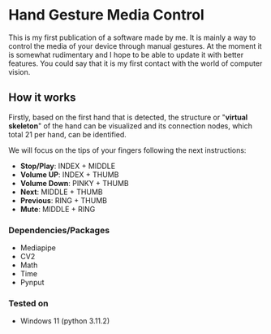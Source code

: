 # Hand Gesture Media Control
This is my first publication of a software made by me. It is mainly a way to control the media of your device through manual gestures. At the moment it is somewhat rudimentary and I hope to be able to update it with better features.   You could say that it is my first contact with the world of computer vision.

## How it works
Firstly, based on the first hand that is detected, the structure or "**virtual skeleton**" of the hand can be visualized and its connection nodes, which total 21 per hand, can be identified.

We will focus on the tips of your fingers following the next instructions: 

- **Stop/Play**: INDEX + MIDDLE 
- **Volume UP**: INDEX + THUMB
- **Volume Down**: PINKY + THUMB
- **Next**: MIDDLE + THUMB
- **Previous**: RING + THUMB
- **Mute**: MIDDLE + RING


### Dependencies/Packages
- Mediapipe
- CV2
- Math
- Time
- Pynput

### Tested on
- Windows 11 (python 3.11.2)
